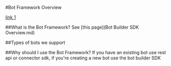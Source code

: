 <!-- 
NavPath: Bot Framework
LinkLabel: Bot Framework Overview
Url: bot-framework/documentation/overview
-->

#Bot Framework Overview

[link 1](#what-is-the-bot-framework)


##<a name="what-is-the-bot-framework"></a>What is the Bot Framework?
See [this page](Bot Builder SDK Overview.md)

##Types of bots we support

##Why should I use the Bot Framework?
If you have an existing bot use rest api or connector sdk, if you're creating a new bot use the bot builder SDK

